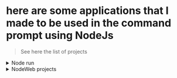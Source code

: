 # here are some applications that I made to be used in the command prompt using NodeJs

> See here the list of projects
<details>
  <summary>Node run</summary>
  
[Calc](https://github.com/felpzsouls/NodeJs-projects/tree/master/calc)
To use the calculator, simply run the simple_calc.bat file

[Rpg Game](https://github.com/felpzsouls/NodeJs-projects/tree/master/RPG-cmd)
To play the RPG, make sure the dependencies are installed, and run the game.bat file

[Discord Bot](https://github.com/felpzsouls/NodeJs-projects/tree/master/Discord-bot)
<summary>
  <details>
    <summary>How to initialize discord bot</summary>
    
  ## How to start discord bot.

  `1.` Fork this project using ```git clone https://github.com/felpzsouls/NodeJs-projects/Discord-bot```
  
  `2.` Install the dependecies using `npm install`

  `3.` Paste you bot token and prefix in .env file(you can take this in [Discord Developer Portal](https://discord.com/developers/))
  
  ```
  token=
  prefix=
  ```

  `4.` Run the bot using `node .` or `node index.js`
  </details>
</summary>
</details>

<details>
  <summary>NodeWeb projects</summary>

  
[Fpz Chat](https://github.com/felpzsouls/NodeJs-projects/tree/master/FPZ-chat)
In this place, you and your friends can use it to chat, make sure the dependencies are installed!

[Discord OAuth](https://github.com/felpzsouls/NodeJs-projects/tree/master/Discord-OAuth)
  <details>
  <summary>How to use Discord-OAuth</summary>
  
  ## How to use:

  To use this Discord authenticator, you will need to create a new application in the discord developer portal, there you will get the Secret Key, for your .env and the client id

  [Discord Developer Portal](https://discord.com/developers/)

</details>
</details>
